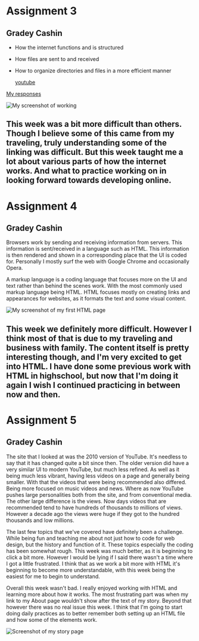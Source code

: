 # Assignment 3
## Gradey Cashin

- How the internet functions and is structured
- How files are sent to and received
- How to organize directories and files in a more efficient manner

  [youtube](https://www.youtube.com/)

[My responses](./responses.txt)

![My screenshot of working](./Images/AtomWorkingImage.png)

This week was a bit more difficult than others. Though I believe some of this came from my traveling, truly understanding some of the linking was difficult. But this week taught me a lot about various parts of how the internet works. And what to practice working on in looking forward towards developing online.
--------------------------------------------------------------------------------------------------
# Assignment 4
## Gradey Cashin

Browsers work by sending and receiving information from servers. This information is sent/received in a language such as HTML. This information is then rendered and shown in a corresponding place that the UI is coded for.
Personally I mostly surf the web with Google Chrome and occasionally Opera.

A markup language is a coding language that focuses more on the UI and text rather than behind the scenes work. With the most commonly used markup language being HTML. HTML focuses mostly on creating links and appearances for websites, as it formats the text and some visual content.

![My screenshot of my first HTML page](./Images/Htmlscreenshot.PNG)

This week we definitely more difficult. However I think most of that is due to my traveling and business with family. The content itself is pretty interesting though, and I'm very excited to get into HTML. I have done some previous work with HTML in highschool, but now that I'm doing it again I wish I continued practicing in between now and then.
--------------------------------------------------------------------------------------------------
# Assignment 5
## Gradey Cashin

The site that I looked at was the 2010 version of YouTube. It's needless to say that it has changed quite a bit since then. The older version did have a very similar UI to modern YouTube, but much less refined. As well as it being much less vibrant, having less videos on a page and generally being smaller. With that the videos that were being recommended also differed. Being more focused on music videos and news. Where as now YouTube pushes large personalities both from the site, and from conventional media. The other large difference is the views. Now days videos that are recommended tend to have hundreds of thousands to millions of views. However a decade ago the views were huge if they got to the hundred thousands and low millions.

The last few topics that we've covered have definitely been a challenge. While being fun and teaching me about not just how to code for web design, but the history and function of it. These topics especially the coding has been somewhat rough. This week was much better, as it is beginning to click a bit more. However I would be lying if I said there wasn't a time where I got a little frustrated. I think that as we work a bit more with HTML it's beginning to become more understandable, with this week being the easiest for me to begin to understand.

Overall this week wasn't bad. I really enjoyed working with HTML and learning more about how it works. The most frustrating part was when my link to my About page wouldn't show after the text of my story. Beyond that however there was no real issue this week. I think that I'm going to start doing daily practices as to better remember both setting up an HTML file and how some of the elements work. 

![Screenshot of my story page](.Assignment-05/Images/StoryPageImage.PNG)
